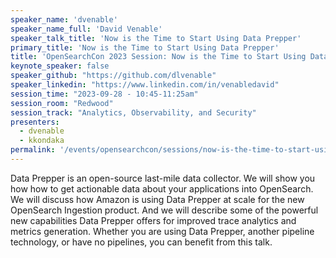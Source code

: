 ```yaml
---
speaker_name: 'dvenable'
speaker_name_full: 'David Venable'
speaker_talk_title: 'Now is the Time to Start Using Data Prepper'
primary_title: 'Now is the Time to Start Using Data Prepper'
title: 'OpenSearchCon 2023 Session: Now is the Time to Start Using Data Prepper'
keynote_speaker: false
speaker_github: "https://github.com/dlvenable"
speaker_linkedin: "https://www.linkedin.com/in/venabledavid"
session_time: "2023-09-28 - 10:45-11:25am"
session_room: "Redwood"
session_track: "Analytics, Observability, and Security"
presenters: 
  - dvenable
  - kkondaka
permalink: '/events/opensearchcon/sessions/now-is-the-time-to-start-using-data-prepper.html'
---
```


Data Prepper is an open-source last-mile data collector. We will show you how how to get actionable data about your applications into OpenSearch. We will discuss how Amazon is using Data Prepper at scale for the new OpenSearch Ingestion product. And we will describe some of the powerful new capabilities Data Prepper offers for improved trace analytics and metrics generation. Whether you are using Data Prepper, another pipeline technology, or have no pipelines, you can benefit from this talk.
